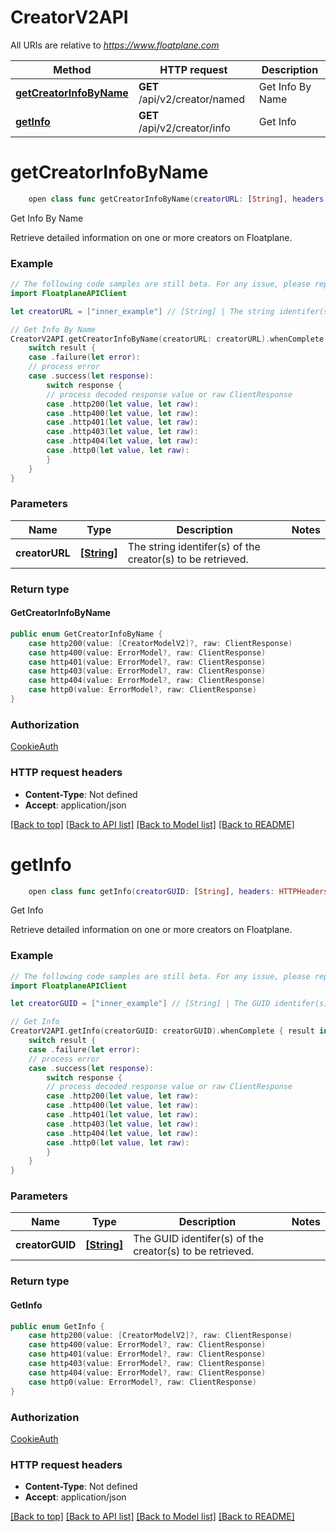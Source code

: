 # CreatorV2API

All URIs are relative to *https://www.floatplane.com*

Method | HTTP request | Description
------------- | ------------- | -------------
[**getCreatorInfoByName**](CreatorV2API.md#getcreatorinfobyname) | **GET** /api/v2/creator/named | Get Info By Name
[**getInfo**](CreatorV2API.md#getinfo) | **GET** /api/v2/creator/info | Get Info


# **getCreatorInfoByName**
```swift
    open class func getCreatorInfoByName(creatorURL: [String], headers: HTTPHeaders = FloatplaneAPIClientAPI.customHeaders, beforeSend: (inout ClientRequest) throws -> () = { _ in }) -> EventLoopFuture<GetCreatorInfoByName>
```

Get Info By Name

Retrieve detailed information on one or more creators on Floatplane.

### Example
```swift
// The following code samples are still beta. For any issue, please report via http://github.com/OpenAPITools/openapi-generator/issues/new
import FloatplaneAPIClient

let creatorURL = ["inner_example"] // [String] | The string identifer(s) of the creator(s) to be retrieved.

// Get Info By Name
CreatorV2API.getCreatorInfoByName(creatorURL: creatorURL).whenComplete { result in
    switch result {
    case .failure(let error):
    // process error
    case .success(let response):
        switch response {
        // process decoded response value or raw ClientResponse
        case .http200(let value, let raw):
        case .http400(let value, let raw):
        case .http401(let value, let raw):
        case .http403(let value, let raw):
        case .http404(let value, let raw):
        case .http0(let value, let raw):
        }
    }
}
```

### Parameters

Name | Type | Description  | Notes
------------- | ------------- | ------------- | -------------
 **creatorURL** | [**[String]**](String.md) | The string identifer(s) of the creator(s) to be retrieved. | 

### Return type

#### GetCreatorInfoByName

```swift
public enum GetCreatorInfoByName {
    case http200(value: [CreatorModelV2]?, raw: ClientResponse)
    case http400(value: ErrorModel?, raw: ClientResponse)
    case http401(value: ErrorModel?, raw: ClientResponse)
    case http403(value: ErrorModel?, raw: ClientResponse)
    case http404(value: ErrorModel?, raw: ClientResponse)
    case http0(value: ErrorModel?, raw: ClientResponse)
}
```

### Authorization

[CookieAuth](../README.md#CookieAuth)

### HTTP request headers

 - **Content-Type**: Not defined
 - **Accept**: application/json

[[Back to top]](#) [[Back to API list]](../README.md#documentation-for-api-endpoints) [[Back to Model list]](../README.md#documentation-for-models) [[Back to README]](../README.md)

# **getInfo**
```swift
    open class func getInfo(creatorGUID: [String], headers: HTTPHeaders = FloatplaneAPIClientAPI.customHeaders, beforeSend: (inout ClientRequest) throws -> () = { _ in }) -> EventLoopFuture<GetInfo>
```

Get Info

Retrieve detailed information on one or more creators on Floatplane.

### Example
```swift
// The following code samples are still beta. For any issue, please report via http://github.com/OpenAPITools/openapi-generator/issues/new
import FloatplaneAPIClient

let creatorGUID = ["inner_example"] // [String] | The GUID identifer(s) of the creator(s) to be retrieved.

// Get Info
CreatorV2API.getInfo(creatorGUID: creatorGUID).whenComplete { result in
    switch result {
    case .failure(let error):
    // process error
    case .success(let response):
        switch response {
        // process decoded response value or raw ClientResponse
        case .http200(let value, let raw):
        case .http400(let value, let raw):
        case .http401(let value, let raw):
        case .http403(let value, let raw):
        case .http404(let value, let raw):
        case .http0(let value, let raw):
        }
    }
}
```

### Parameters

Name | Type | Description  | Notes
------------- | ------------- | ------------- | -------------
 **creatorGUID** | [**[String]**](String.md) | The GUID identifer(s) of the creator(s) to be retrieved. | 

### Return type

#### GetInfo

```swift
public enum GetInfo {
    case http200(value: [CreatorModelV2]?, raw: ClientResponse)
    case http400(value: ErrorModel?, raw: ClientResponse)
    case http401(value: ErrorModel?, raw: ClientResponse)
    case http403(value: ErrorModel?, raw: ClientResponse)
    case http404(value: ErrorModel?, raw: ClientResponse)
    case http0(value: ErrorModel?, raw: ClientResponse)
}
```

### Authorization

[CookieAuth](../README.md#CookieAuth)

### HTTP request headers

 - **Content-Type**: Not defined
 - **Accept**: application/json

[[Back to top]](#) [[Back to API list]](../README.md#documentation-for-api-endpoints) [[Back to Model list]](../README.md#documentation-for-models) [[Back to README]](../README.md)

